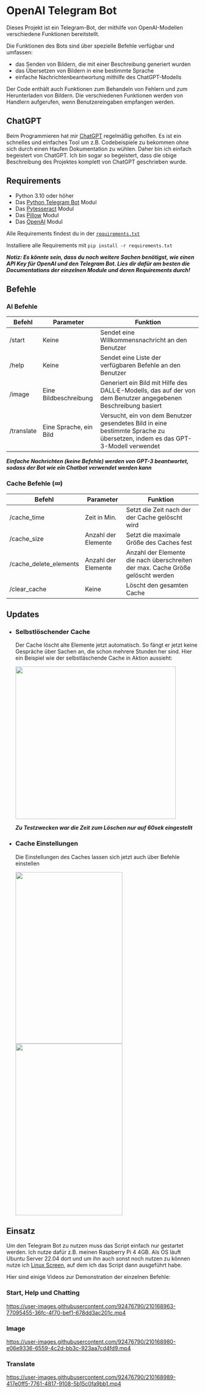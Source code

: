 # OpenAI Telegram Bot
Dieses Projekt ist ein Telegram-Bot, der mithilfe von OpenAI-Modellen verschiedene Funktionen bereitstellt.

Die Funktionen des Bots sind über spezielle Befehle verfügbar und umfassen:

- das Senden von Bildern, die mit einer Beschreibung generiert wurden
- das Übersetzen von Bildern in eine bestimmte Sprache
- einfache Nachrichtenbeantwortung mithilfe des ChatGPT-Modells

Der Code enthält auch Funktionen zum Behandeln von Fehlern und zum Herunterladen von Bildern. Die verschiedenen Funktionen werden von Handlern aufgerufen, wenn Benutzereingaben empfangen werden.

## ChatGPT

Beim Programmieren hat mir [ChatGPT](https://chat.openai.com/chat) regelmäßig geholfen. Es ist ein schnelles und einfaches Tool um z.B. Codebeispiele zu bekommen ohne sich durch einen Haufen Dokumentation zu wühlen. Daher bin ich einfach begeistert von ChatGPT. Ich bin sogar so begeistert, dass die obige Beschreibung des Projektes komplett von ChatGPT geschrieben wurde.

## Requirements

- Python 3.10 oder höher
- Das [Python Telegram Bot](https://github.com/python-telegram-bot/python-telegram-bot) Modul
- Das [Pytesseract](https://github.com/madmaze/pytesseract) Modul
- Das [Pillow](https://github.com/python-pillow/Pillow) Modul 
- Das [OpenAI](https://github.com/openai/openai-python) Modul

Alle Requirements findest du in der [```requirements.txt```](https://github.com/github-gabriel/openai-telegram-bot/blob/main/requirements.txt)

Installiere alle Requirements mit ```pip install -r requirements.txt```

***Notiz: Es könnte sein, dass du noch weitere Sachen benötigst, wie einen API Key für OpenAI und den Telegram Bot. Lies dir dafür am besten die Documentations der einzelnen Module und deren Requirements durch!***

## Befehle

### AI Befehle

| Befehl     | Parameter              | Funktion                                                                                                                    |
|------------|------------------------|-----------------------------------------------------------------------------------------------------------------------------|
| /start     | Keine                  | Sendet eine Willkommensnachricht an den Benutzer                                                                            |
| /help      | Keine                  | Sendet eine Liste der verfügbaren Befehle an den Benutzer                                                                   |
| /image     | Eine Bildbeschreibung  | Generiert ein Bild mit Hilfe des DALL·E-Modells, das auf der von dem Benutzer angegebenen Beschreibung basiert              |
| /translate | Eine Sprache, ein Bild | Versucht, ein von dem Benutzer gesendetes Bild in eine bestimmte Sprache zu übersetzen, indem es das GPT-3-Modell verwendet |

***Einfache Nachrichten (keine Befehle) werden von GPT-3 beantwortet, sodass der Bot wie ein Chatbot verwendet werden kann***

### Cache Befehle (💤)

| Befehl                 | Parameter           | Funktion                                                                        |
|------------------------|---------------------|---------------------------------------------------------------------------------|
| /cache_time            | Zeit in Min.        | Setzt die Zeit nach der der Cache gelöscht wird                                 |
| /cache_size            | Anzahl der Elemente | Setzt die maximale Größe des Caches fest                                        |
| /cache_delete_elements | Anzahl der Elemente | Anzahl der Elemente die nach überschreiten der max. Cache Größe gelöscht werden |
| /clear_cache           | Keine               | Löscht den gesamten Cache                                                       |

## Updates

- ### Selbstlöschender Cache
  Der Cache löscht alte Elemente jetzt automatisch. So fängt er jetzt keine Gespräche über Sachen an, die schon mehrere     Stunden her sind. Hier ein Beispiel wie der 
  selbstläschende Cache in Aktion aussieht:
  
  <img src="https://user-images.githubusercontent.com/92476790/210180081-1a721d56-003b-4171-9ca1-28241d6dff0e.jpg" width="420" height="400" />
  
  ***Zu Testzwecken war die Zeit zum Löschen nur auf 60sek eingestellt***
  
 - ### Cache Einstellungen
   Die Einstellungen des Caches lassen sich jetzt auch über Befehle einstellen 
   
   <img src="https://user-images.githubusercontent.com/92476790/211151774-13c2048b-72f4-4199-b15a-564b7c3567db.jpg" width="280" height="450" />
   
   <img src="https://user-images.githubusercontent.com/92476790/211151794-3874f754-725f-4699-a7df-d35f652953ab.jpeg" width="280" height="450" />
  
   
## Einsatz

Um den Telegram Bot zu nutzen muss das Script einfach nur gestartet werden. Ich nutze dafür z.B. meinen Raspberry Pi 4 4GB. Als OS läuft Ubuntu Server 22.04 dort und um ihn auch sonst noch nutzen zu können nutze ich [Linux Screen](https://linuxize.com/post/how-to-use-linux-screen/), auf dem ich das Script dann ausgeführt habe.

Hier sind einige Videos zur Demonstration der einzelnen Befehle:

### Start, Help und Chatting

https://user-images.githubusercontent.com/92476790/210168963-77095455-36fc-4f70-bef1-678dd3ac201c.mp4

### Image

https://user-images.githubusercontent.com/92476790/210168980-e06e9336-6559-4c2d-bb3c-923aa7cd4fd9.mp4

### Translate

https://user-images.githubusercontent.com/92476790/210168989-417e0ff5-7761-4817-9108-5b15c0fa9bb1.mp4





